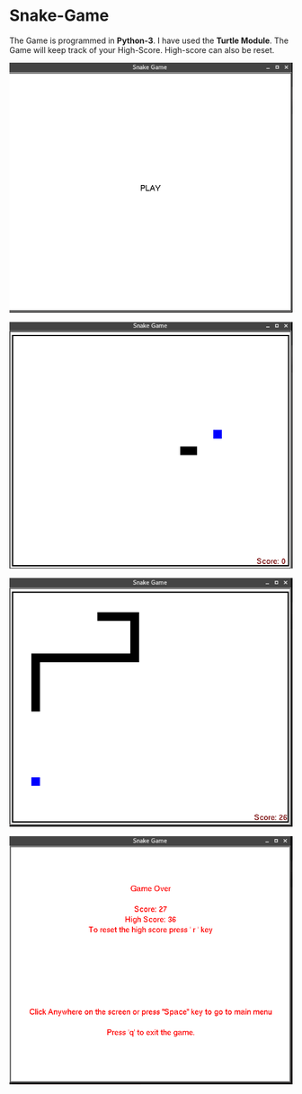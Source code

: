 # Snake-Game
The Game is programmed in **Python-3**. I have used the **Turtle Module**.
The Game will keep track of your High-Score. High-score can also be reset.

![Alt text](./Images/Play.png?raw=true)

![Alt text](./Images/Game_1.png?raw=true)

![Alt text](./Images/Game_2.png?raw=true)

![Alt text](./Images/Game_over.png?raw=true)
